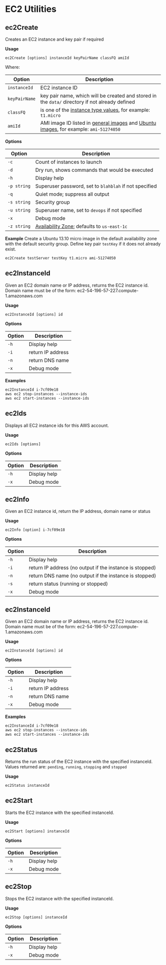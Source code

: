 # EC2 Utilities

## ec2Create
Creates an EC2 instance and key pair if required

**Usage**

    ec2Create [options] instanceId keyPairName classFQ amiId

Where:

| Option        | Description                                                                                                               |
| ------------- | ------------------------------------------------------------------------------------------------------------------------- |
| `instanceId`  | EC2 instance ID                                                                                                           |
| `keyPairName` | key pair name, which will be created and stored in the `data/` directory if not already defined                           |
| `classFQ`     | is one of the [instance type values](http://aws.amazon.com/ec2/instance-types/#instance-details), for example: `t1.micro` |
| `amiId`       | AMI image ID listed in [general images](https://aws.amazon.com/marketplace/ref=mkt_ste_amis_redirect?b_k=291) and [Ubuntu images](http://cloud-images.ubuntu.com/releases/13.10/release/), for example: `ami-51274050` |

**Options**

| Option       | Description                                                     |
| ------------ | --------------------------------------------------------------- |
| `-c`         | Count of instances to launch                                    |
| `-d`         | Dry run, shows commands that would be executed                  |
| `-h`         | Display help                                                    |
| `-p string`  | Superuser password, set to `blahblah` if not specified          |
| `-q`         | Quiet mode; suppress all output                                 |
| `-s string`  | Security group                                                  |
| `-u string`  | Superuser name, set to `devops` if not specified                |
| `-x`         | Debug mode                                                      |
| `-z string`  | [Availability Zone](http://docs.aws.amazon.com/AWSEC2/latest/UserGuide/using-regions-availability-zones.html); defaults to `us-east-1c` |

**Example**
Create a Ubuntu 13.10 micro image in the default availability zone with the default security group. 
Define key pair `testKey` if it does not already exist.

    ec2Create testServer testKey t1.micro ami-51274050

## ec2InstanceId 
Given an EC2 domain name or IP address, returns the EC2 instance id.
Domain name must be of the form: ec2-54-196-57-227.compute-1.amazonaws.com

**Usage**

    ec2InstanceId [options] id

**Options**

| Option       | Description                                                     |
| ------------ | --------------------------------------------------------------- |
| `-h`         | Display help                                                    |
| `-i`         | return IP address                                               |
| `-n`         | return DNS name                                                 |
| `-x`         | Debug mode                                                      |

**Examples**

````
ec2InstanceId i-7cf09e18
aws ec2 stop-instances --instance-ids 
aws ec2 start-instances --instance-ids 
````

## ec2Ids
Displays all EC2 instance ids for this AWS account.

**Usage** 

    ec2Ids [options]

**Options**

| Option       | Description                                                     |
| ------------ | --------------------------------------------------------------- |
| `-h`         | Display help                                                    |
| `-x`         | Debug mode                                                      |

## ec2Info
Given an EC2 instance id, return the IP address, domain name or status

**Usage**

    ec2Info [option] i-7cf09e18

**Options**

| Option       | Description                                                     |
| ------------ | --------------------------------------------------------------- |
| `-h`         | Display help                                                    |
| `-i`         | return IP address (no output if the instance is stopped)        |
| `-n`         | return DNS name (no output if the instance is stopped)          |
| `-s`         | return status (running or stopped)                              |
| `-x`         | Debug mode                                                      |

## ec2InstanceId 
Given an EC2 domain name or IP address, returns the EC2 instance id.
Domain name must be of the form: ec2-54-196-57-227.compute-1.amazonaws.com

**Usage**

    ec2InstanceId [options] id

**Options**

| Option       | Description                                                     |
| ------------ | --------------------------------------------------------------- |
| `-h`         | Display help                                                    |
| `-i`         | return IP address                                               |
| `-n`         | return DNS name                                                 |
| `-x`         | Debug mode                                                      |

**Examples**

````
ec2InstanceId i-7cf09e18
aws ec2 stop-instances --instance-ids 
aws ec2 start-instances --instance-ids 
````

## ec2Status
Returns the run status of the EC2 instance with the specified instanceId.
Values returned are: `pending`, `running`, `stopping` and `stopped`

**Usage**

    ec2Status instanceId

## ec2Start
Starts the EC2 instance with the specified instanceId.

**Usage**

    ec2Start [options] instanceId

**Options**

| Option       | Description                                                     |
| ------------ | --------------------------------------------------------------- |
| `-h`         | Display help                                                    |
| `-x`         | Debug mode                                                      |

## ec2Stop
Stops the EC2 instance with the specified instanceId.

**Usage**

    ec2Stop [options] instanceId

**Options**

| Option       | Description                                                     |
| ------------ | --------------------------------------------------------------- |
| `-h`         | Display help                                                    |
| `-x`         | Debug mode                                                      |
